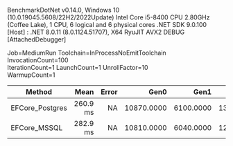 
BenchmarkDotNet v0.14.0, Windows 10 (10.0.19045.5608/22H2/2022Update)
Intel Core i5-8400 CPU 2.80GHz (Coffee Lake), 1 CPU, 6 logical and 6 physical cores
.NET SDK 9.0.100
  [Host] : .NET 8.0.11 (8.0.1124.51707), X64 RyuJIT AVX2 DEBUG [AttachedDebugger]

Job=MediumRun  Toolchain=InProcessNoEmitToolchain  InvocationCount=100  
IterationCount=1  LaunchCount=1  UnrollFactor=10  
WarmupCount=1  

 Method          | Mean     | Error | Gen0       | Gen1      | Gen2      | Allocated |
---------------- |---------:|------:|-----------:|----------:|----------:|----------:|
 EFCore_Postgres | 260.9 ms |    NA | 10870.0000 | 6100.0000 | 1320.0000 |  60.64 MB |
 EFCore_MSSQL    | 282.9 ms |    NA | 10810.0000 | 6040.0000 | 1250.0000 |  60.68 MB |
